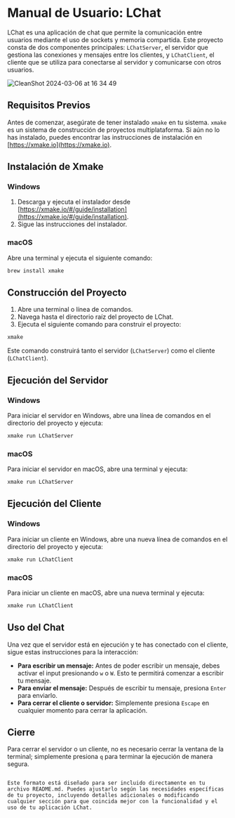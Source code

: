 # Manual de Usuario: LChat

LChat es una aplicación de chat que permite la comunicación entre usuarios mediante el uso de sockets y memoria compartida. Este proyecto consta de dos componentes principales: `LChatServer`, el servidor que gestiona las conexiones y mensajes entre los clientes, y `LChatClient`, el cliente que se utiliza para conectarse al servidor y comunicarse con otros usuarios.

![CleanShot 2024-03-06 at 16 34 49](https://github.com/zsantiago8712/LatinChat/assets/59674428/b0c6593e-e100-460d-aa84-0ff2b6da6de0)


## Requisitos Previos

Antes de comenzar, asegúrate de tener instalado `xmake` en tu sistema. `xmake` es un sistema de construcción de proyectos multiplataforma. Si aún no lo has instalado, puedes encontrar las instrucciones de instalación en [https://xmake.io](https://xmake.io).

## Instalación de Xmake

### Windows

1. Descarga y ejecuta el instalador desde [https://xmake.io/#/guide/installation](https://xmake.io/#/guide/installation).
2. Sigue las instrucciones del instalador.

### macOS

Abre una terminal y ejecuta el siguiente comando:

```bash
brew install xmake
```

## Construcción del Proyecto

1. Abre una terminal o línea de comandos.
2. Navega hasta el directorio raíz del proyecto de LChat.
3. Ejecuta el siguiente comando para construir el proyecto:

```bash
xmake
```

Este comando construirá tanto el servidor (`LChatServer`) como el cliente (`LChatClient`).

## Ejecución del Servidor

### Windows

Para iniciar el servidor en Windows, abre una línea de comandos en el directorio del proyecto y ejecuta:

```cmd
xmake run LChatServer
```

### macOS

Para iniciar el servidor en macOS, abre una terminal y ejecuta:

```bash
xmake run LChatServer
```

## Ejecución del Cliente

### Windows

Para iniciar un cliente en Windows, abre una nueva línea de comandos en el directorio del proyecto y ejecuta:

```cmd
xmake run LChatClient
```

### macOS

Para iniciar un cliente en macOS, abre una nueva terminal y ejecuta:

```bash
xmake run LChatClient
```

## Uso del Chat

Una vez que el servidor está en ejecución y te has conectado con el cliente, sigue estas instrucciones para la interacción:

- **Para escribir un mensaje:** Antes de poder escribir un mensaje, debes activar el input presionando `w` o `W`. Esto te permitirá comenzar a escribir tu mensaje.
- **Para enviar el mensaje:** Después de escribir tu mensaje, presiona `Enter` para enviarlo.
- **Para cerrar el cliente o servidor:** Simplemente presiona `Escape` en cualquier momento para cerrar la aplicación.

## Cierre

Para cerrar el servidor o un cliente, no es necesario cerrar la ventana de la terminal; simplemente presiona `q` para terminar la ejecución de manera segura.
```

Este formato está diseñado para ser incluido directamente en tu archivo README.md. Puedes ajustarlo según las necesidades específicas de tu proyecto, incluyendo detalles adicionales o modificando cualquier sección para que coincida mejor con la funcionalidad y el uso de tu aplicación LChat.

